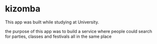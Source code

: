 # kizomba

This app was built while studying at University.

the purpose of this app was to build a service where people could search for parties, classes and festivals all in the same place
